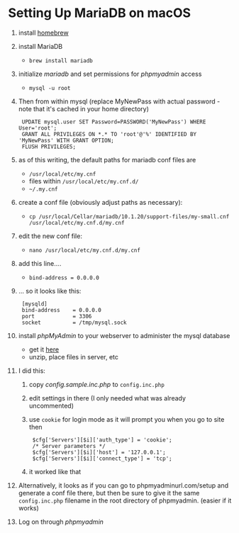 <!-- permalink: e544d5373b6f3207fb72360c9860432d DO NOT DELETE OR EDIT THIS LINE -->
# Setting Up MariaDB on macOS

1. install [homebrew](http://brew.sh)
1. install MariaDB
	* `brew install mariadb`
1. initialize *mariadb* and set permissions for *phpmyadmin* access
	* `mysql -u root`
1. Then from within mysql (replace MyNewPass with actual password - note that it's cached in your home directory)

		UPDATE mysql.user SET Password=PASSWORD('MyNewPass') WHERE User='root';
		GRANT ALL PRIVILEGES ON *.* TO 'root'@'%' IDENTIFIED BY 'MyNewPass' WITH GRANT OPTION;
		FLUSH PRIVILEGES;

1. as of this writing, the default paths for mariadb conf files are
	* `/usr/local/etc/my.cnf`
	* files within `/usr/local/etc/my.cnf.d/`
	* `~/.my.cnf`
1. create a conf file (obviously adjust paths as necessary):
	* `cp /usr/local/Cellar/mariadb/10.1.20/support-files/my-small.cnf /usr/local/etc/my.cnf.d/my.cnf`
1. edit the new conf file:
	* `nano /usr/local/etc/my.cnf.d/my.cnf`
1. add this line....
	* `bind-address	= 0.0.0.0`
1. ... so it looks like this:

		[mysqld]
		bind-address    = 0.0.0.0
		port            = 3306
		socket          = /tmp/mysql.sock

1. install *phpMyAdmin* to your webserver to administer the mysql database
	* get it [here](https://www.phpmyadmin.net)
	* unzip, place files in server, etc
1. I did this:
	1. copy *config.sample.inc.php* to `config.inc.php`
	1. edit settings in there (I only needed what was already uncommented)
	1. use `cookie` for login mode as it will prompt you when you go to site then

			$cfg['Servers'][$i]['auth_type'] = 'cookie';
			/* Server parameters */
			$cfg['Servers'][$i]['host'] = '127.0.0.1';
			$cfg['Servers'][$i]['connect_type'] = 'tcp';

	1. it worked like that
1. Alternatively, it looks as if you can go to phpmyadminurl.com/setup and generate a conf file there, but then be sure to give it the same `config.inc.php` filename in the root directory of phpmyadmin. (easier if it works)
1. Log on through *phpmyadmin*
